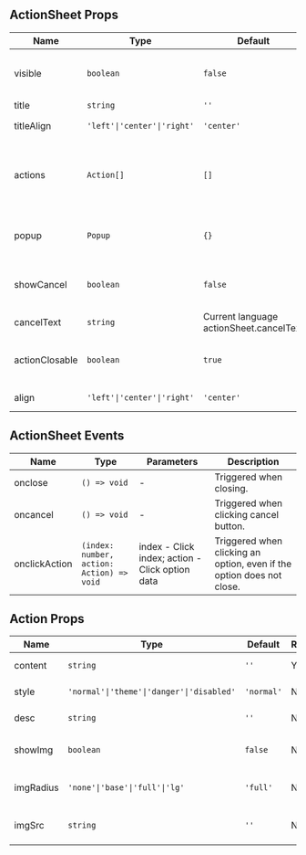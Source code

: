 ## ActionSheet Props

| Name           | Type                        | Default                                 | Required | Description                                                                             |
| -------------- | --------------------------- | --------------------------------------- | -------- | --------------------------------------------------------------------------------------- |
| visible        | `boolean`                   | `false`                                 | N        | Whether to show the action sheet.                                                       |
| title          | `string`                    | `''`                                    | N        | Title text.                                                                             |
| titleAlign     | `'left'\|'center'\|'right'` | `'center'`                              | N        | Title alignment.                                                                        |
| actions        | `Action[]`                  | `[]`                                    | N        | Menu options array composed of Action Props.                                            |
| popup          | `Popup`                     | `{}`                                    | N        | Popup layer parameters [Popup Props](https://stdf.design/#/components?nav=popup&tab=1). |
| showCancel     | `boolean`                   | `false`                                 | N        | Whether to show cancel button.                                                          |
| cancelText     | `string`                    | Current language actionSheet.cancelText | N        | Cancel button text.                                                                     |
| actionClosable | `boolean`                   | `true`                                  | N        | Whether to close when clicking an option.                                               |
| align          | `'left'\|'center'\|'right'` | `'center'`                              | N        | Content alignment.                                                                      |

## ActionSheet Events

| Name          | Type                                      | Parameters                                      | Description                                                           |
| ------------- | ----------------------------------------- | ----------------------------------------------- | --------------------------------------------------------------------- |
| onclose       | `() => void`                              | -                                               | Triggered when closing.                                               |
| oncancel      | `() => void`                              | -                                               | Triggered when clicking cancel button.                                |
| onclickAction | `(index: number, action: Action) => void` | index - Click index; action - Click option data | Triggered when clicking an option, even if the option does not close. |

## Action Props

| Name      | Type                                      | Default    | Required | Description            |
| --------- | ----------------------------------------- | ---------- | -------- | ---------------------- |
| content   | `string`                                  | `''`       | Y        | Option content.        |
| style     | `'normal'\|'theme'\|'danger'\|'disabled'` | `'normal'` | N        | Option style.          |
| desc      | `string`                                  | `''`       | N        | Option description.    |
| showImg   | `boolean`                                 | `false`    | N        | Whether to show image. |
| imgRadius | `'none'\|'base'\|'full'\|'lg'`            | `'full'`   | N        | Image border radius.   |
| imgSrc    | `string`                                  | `''`       | N        | Image source URL.      |
